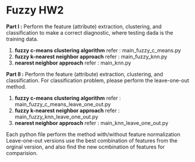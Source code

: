 # Fuzzy HW2 
**Part I :** Perform the feature (attribute) extraction, clustering, and classification to make a correct diagnostic, where testing dada is the training data.  
1. **fuzzy c-means clustering algorithm**
    refer : main_fuzzy_c_means.py
2. **fuzzy k-nearest neighbor approach**
    refer : main_fuzzy_knn.py
3. **nearest neighbor approach**
    refer : main_knn.py

**Part II :** Perform the feature (attribute) extraction, clustering, and classification. For classification problem, please perform the leave-one-out method. 
1. **fuzzy c-means clustering algorithm**
    refer : main_fuzzy_c_means_leave_one_out.py
2. **fuzzy k-nearest neighbor approach**
    refer : main_fuzzy_knn_leave_one_out.py
3. **nearest neighbor approach**
    refer : main_knn_leave_one_out.py

Each python file perform the method with/without feature normalization
Leave-one-out versions use the best combination of features from the orginal version, and also find the new ocmbination of features for comparision.
